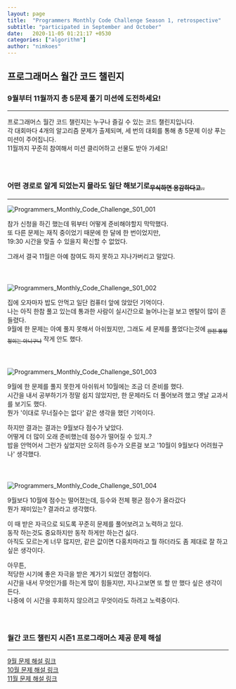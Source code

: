 ```yaml
---
layout: page
title:  "Programmers Monthly Code Challenge Season 1, retrospective"
subtitle: "participated in September and October"
date:   2020-11-05 01:21:17 +0530
categories: ["algorithm"]
author: "nimkoes"
---
```




  
## **프로그래머스 월간 코드 챌린지**
### **9월부터 11월까지 총 5문제 풀기 미션에 도전하세요!**
---
  
프로그래머스 월간 코드 챌린지는 누구나 즐길 수 있는 코드 챌린지입니다.  
각 대회마다 4개의 알고리즘 문제가 출제되며, 세 번의 대회를 통해 총 5문제 이상 푸는 미션이 주어집니다.  
11월까지 꾸준히 참여해서 미션 클리어하고 선물도 받아 가세요!  
　  
　  
  
  
### **어떤 경로로 알게 되었는지 몰라도 일단 해보기로<sub>~~무식하면 용감하다고..~~</sub>**
---
  
![Programmers_Monthly_Code_Challenge_S01_001](https://github.com/nimkoes/nimkoes.github.io/blob/master/assets/img/milestone/algorithm/Programmers_Monthly_Code_Challenge_S01_001.png?raw=true "Programmers_Monthly_Code_Challenge_S01_001")  
  
  참가 신청을 하긴 했는데 뭐부터 어떻게 준비해야할지 막막했다.  
  또 다른 문제는 재직 중이었기 때문에 한 달에 한 번이었지만,  
  19:30 시간을 맞출 수 있을지 확신할 수 없었다.  
  
  그래서 결국 11월은 아예 참여도 하지 못하고 지나가버리고 말았다.  
　  
　  
  
![Programmers_Monthly_Code_Challenge_S01_002](https://github.com/nimkoes/nimkoes.github.io/blob/master/assets/img/milestone/algorithm/Programmers_Monthly_Code_Challenge_S01_002.jpg?raw=true "Programmers_Monthly_Code_Challenge_S01_002")  
  
  집에 오자마자 밥도 안먹고 일단 컴퓨터 앞에 앉았던 기억이다.  
  나는 아직 한참 풀고 있는데 통과한 사람이 실시간으로 늘어나는걸 보고 멘탈이 많이 흔들렸다.  
  9월에 한 문제는 아예 풀지 못해서 아쉬웠지만, 그래도 세 문제를 풀었다는것에 <sub>~~완전 똥멍청이는 아니구나~~</sub> 작게 안도 했다.  
　  
　  
  
![Programmers_Monthly_Code_Challenge_S01_003](https://github.com/nimkoes/nimkoes.github.io/blob/master/assets/img/milestone/algorithm/Programmers_Monthly_Code_Challenge_S01_003.jpg?raw=true "Programmers_Monthly_Code_Challenge_S01_003")  
  
  9월에 한 문제를 풀지 못한게 아쉬워서 10월에는 조금 더 준비를 했다.  
  시간을 내서 공부하기가 정말 쉽지 않았지만, 한 문제라도 더 풀어보려 했고 옛날 교과서를 보기도 했다.  
  뭔가 '이대로 무너질수는 없다' 같은 생각을 했던 기억이다.  
  
  하지만 결과는 결과는 9월보다 점수가 낮았다.  
  어떻게 더 많이 오래 준비했는데 점수가 떨어질 수 있지..?  
  밥을 안먹어서 그런가 싶었지만 오히려 등수가 오른걸 보고 '10월이 9월보다 어려웠구나' 생각했다.  
　  
　  
  
![Programmers_Monthly_Code_Challenge_S01_004](https://github.com/nimkoes/nimkoes.github.io/blob/master/assets/img/milestone/algorithm/Programmers_Monthly_Code_Challenge_S01_004.jpg?raw=true "Programmers_Monthly_Code_Challenge_S01_004")  
  
  9월보다 10월에 점수는 떨어졌는데, 등수와 전체 평균 점수가 올라갔다  
  뭔가 재미있는? 결과라고 생각했다.  
  
  
  이 때 받은 자극으로 되도록 꾸준히 문제를 풀어보려고 노력하고 있다.  
  동작 하는것도 중요하지만 동작 하게만 하는건 싫다.  
  아직도 모르는게 너무 많지만, 같은 값이면 다홍치마라고 뭘 하더라도 좀 제대로 잘 하고 싶은 생각이다.  
  
  아무튼,  
  적당한 시기에 좋은 자극을 받은 계가기 되었던 경험이다.  
  시간을 내서 무엇인가를 하는게 많이 힘들지만, 지나고보면 또 할 만 했다 싶은 생각이 든다.  
  나중에 이 시간을 후회하지 않으려고 무엇이라도 하려고 노력중이다.
　  
　  
　  
  
### **월간 코드 챌린지 시즌1 프로그래머스 제공 문제 해설**
---
  [<u>9월 문제 해설 링크</u>][link_09_solution]  
  [<u>10월 문제 해설 링크</u>][link_10_solution]  
  [<u>11월 문제 해설 링크</u>][link_11_solution]  
  
[link_09_solution]:https://prgms.tistory.com/29
[link_10_solution]:https://prgms.tistory.com/32
[link_11_solution]:https://prgms.tistory.com/33